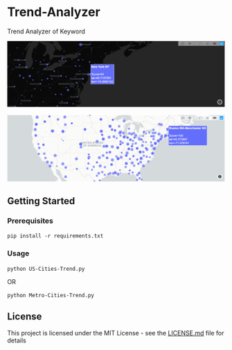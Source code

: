 # Trend-Analyzer

Trend Analyzer of Keyword 

![alt text](https://raw.githubusercontent.com/aryan-jadon/Trend-Analyzer/master/ModuleFiles/Images/Black-Background.png)


![alt text](https://raw.githubusercontent.com/aryan-jadon/Trend-Analyzer/master/ModuleFiles/Images/White-Backgroud.png)


## Getting Started


### Prerequisites
```
pip install -r requirements.txt
```

### Usage

```
python US-Cities-Trend.py
```
OR
```
python Metro-Cities-Trend.py
```


## License

This project is licensed under the MIT License - see the [LICENSE.md](LICENSE.md) file for details
